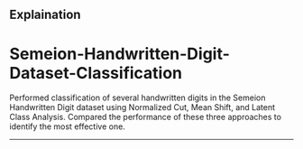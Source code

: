 ## **Explaination**
# Semeion-Handwritten-Digit-Dataset-Classification
Performed classification of several handwritten digits in the Semeion Handwritten Digit dataset  using Normalized Cut, Mean Shift, and Latent Class Analysis. Compared the performance of these  three approaches to identify the most effective one.

---
